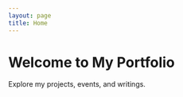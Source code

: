 ```yaml
---
layout: page
title: Home
---
```


# Welcome to My Portfolio
Explore my projects, events, and writings.

